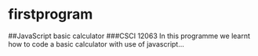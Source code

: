 # firstprogram
##JavaScript basic calculator
###CSCI 12063
In this programme we learnt how to code a basic calculator with use of javascript...
